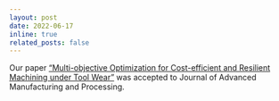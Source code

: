```yaml
---
layout: post
date: 2022-06-17
inline: true
related_posts: false
---
```


Our paper [“Multi-objective Optimization for Cost-efficient and Resilient Machining under Tool Wear”](https://aiche.onlinelibrary.wiley.com/doi/abs/10.1002/amp2.10140) was accepted to Journal of Advanced Manufacturing and Processing.

